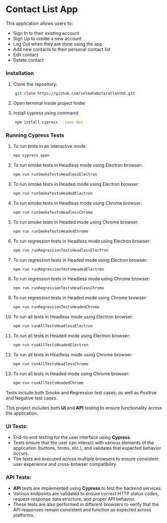 # Contact List App
This application allows users to:

* Sign In to their existing account
* Sign Up to create a new account
* Log Out when they are done using the app
* Add new contacts to their personal contact list
* Edit contact
* Delete contact

### Installation
1. Clone the repository:
```bash
    git clone https://github.com/selmahabota/atlantbh.git
```
2. Open terminal inside project folder

3. Install cypress using command:
```bash
    npm install cypress --save-dev
```
### Running Cypress Tests

1. To run tests in an interactive mode:
    ```bash
    npx cypress open
    ```
2. To run smoke tests in Headless mode using Electron browser:
    ```bash
    npm run runSmokeTestsHeadlessElectron
    ```
3. To run smoke tests in Headed mode using Electron browser:
    ```bash
    npm run runSmokeTestsHeadedElectron
    ```
4. To run smoke tests in Headless mode using Chrome browser:
    ```bash
    npm run runSmokeTestsHeadlessChrome
    ```
5. To run smoke tests in Headed mode using Chrome browser:
    ```bash
    npm run runSmokeTestsHeadedChrome
    ```
6. To run regression tests in Headless mode using Electron browser:
    ```bash
    npm run runRegressionTestsHeadlessElectron
    ```
7. To run regression tests in Headed mode using Electron browser:
    ```bash
    npm run runRegressionTestsHeadedElectron
    ```
8. To run regression tests in Headless mode using Chrome browser:
    ```bash
    npm run runRegressionTestsHeadlessChrome
    ```
9. To run regression tests in Headed mode using Chrome browser:
    ```bash
    npm run runRegressionTestsHeadedChrome
    ```

10. To run all tests in Headless mode using Electron browser:
    ```bash
    npm run runAllTestsHeadlessElectron
    ```
11. To run all tests in Headed mode using Electron browser:
    ```bash
    npm run runAllTestsHeadedElectron
    ```
12. To run all tests in Headless mode using Chrome browser:
    ```bash
    npm run runAllTestsHeadlessChrome
    ```
13. To run all tests in Headed mode using Chrome browser:
    ```bash
    npm run runAllTestsHeadedChrome
    ```
Tests include both Smoke and Regression test cases, as well as Positive and Negative test cases.

This project includes both **UI** and **API** testing to ensure functionality across the application.

### UI Tests:
- End-to-end testing for the user interface using **Cypress**.
- Tests ensure that the user can interact with various elements of the application (buttons, forms, etc.), and validates that expected behavior occurs.
- The tests are executed across multiple browsers to ensure consistent user experience and cross-browser compatibility.

### API Tests:
- **API** tests are implemented using **Cypress** to test the backend services.
- Various endpoints are validated to ensure correct HTTP status codes, request-response data structure, and proper API behavior.
- These tests are also performed in different browsers to verify that the API responses remain consistent and function as expected across platforms.
